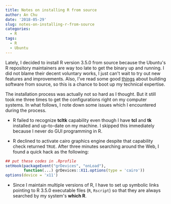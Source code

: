 ```yaml
---
title: Notes on installing R from source
author: An Chu
date: '2018-05-29'
slug: notes-on-installing-r-from-source
categories:
  - R
tags:
  - R
  - Ubuntu
---
```


Lately, I decided to install R version 3.5.0 from source because the Ubuntu's R
repository maintainers are way too late to get the binary up and running. I did
not blame their decent voluntary works, I just can't wait to try out new
features and improvements. Also, I've read some good
[things](https://unix.stackexchange.com/questions/152346/what-is-the-difference-between-building-from-source-and-using-an-install-package)
about building software from source, so this is a chance to boot up my technical
expertise.

The installation process was actually not so hard as I thought. But it still
took me three times to get the configurations right on my computer systems. In
what follows, I note down some issues which I encountered during the process.

* R failed to recognize **tcltk** capability even though I have **tcl** and
  **tk** installed and up-to-date on my machine. I skipped this immediately
  because I never do GUI programming in R.

* R declined to activate cairo graphics engine despite that capability check
  returned `TRUE`. After three minutes searching around the Web, I found a quick
  hack as the following:

```r
## put these codes in .Rprofile
setHook(packageEvent("grDevices", "onLoad"),
        function(...) grDevices::X11.options(type = 'cairo'))
options(device = 'x11')
```

- Since I maintain multiple versions of R, I have to set up symbolic links
  pointing to R 3.5.0 executable files (`R`, `Rscript`) so that they are always
  searched by my system's **which R**.
